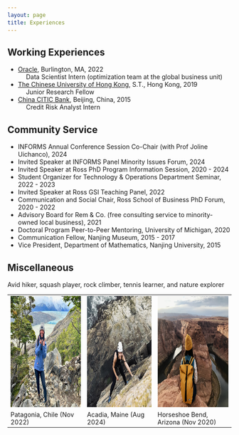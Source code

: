 ```yaml
---
layout: page
title: Experiences
---
```


## Working Experiences

- [Oracle](https://www.oracle.com/), Burlington, MA, 2022\
&emsp; Data Scientist Intern (optimization team at the global business unit)
- [The Chinese University of Hong Kong](https://www.cuhk.edu.hk/english/index.html), S.T., Hong Kong, 2019\
&emsp; Junior Research Fellow
- [China CITIC Bank](https://www.citicbank.com/), Beijing, China, 2015\
&emsp; Credit Risk Analyst Intern

## Community Service
- INFORMS Annual Conference Session Co-Chair (with Prof Joline Uichanco), 2024
- Invited Speaker at INFORMS Panel Minority Issues Forum, 2024
- Invited Speaker at Ross PhD Program Information Session, 2020 - 2024
- Student Organizer for Technology & Operations Department Seminar, 2022 - 2023
- Invited Speaker at Ross GSI Teaching Panel, 2022
- Communication and Social Chair, Ross School of Business PhD Forum, 2020 - 2022
- Advisory Board for Rem & Co. (free consulting service to minority-owned local business), 2021
- Doctoral Program Peer-to-Peer Mentoring, University of Michigan, 2020
- Communication Fellow, Nanjing Museum, 2015 - 2017
- Vice President, Department of Mathematics, Nanjing University, 2015

## Miscellaneous
Avid hiker, squash player, rock climber, tennis learner, and nature explorer

<table style="border:hidden;">
  <tr>
    <td><img src="/public/hike1.jpeg" width=325 height=250></td>
    <td><img src="/public/hike2.jpg" width = 325 height=250></td>
    <td><img src="/public/hike3.jpg" width=325 height=250></td>
  </tr>
    <tr>
    <td>Patagonia, Chile (Nov 2022)</td>
     <td>Acadia, Maine (Aug 2024) </td>
     <td> Horseshoe Bend, Arizona (Nov 2020) </td>
  </tr>
 </table>

